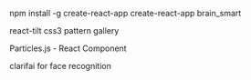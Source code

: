 npm install -g create-react-app
create-react-app brain_smart


react-tilt
css3 pattern gallery


Particles.js - React Component

clarifai for face recognition 